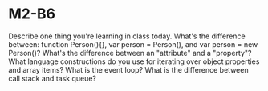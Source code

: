 # M2-B6

Describe one thing you're learning in class today.
What's the difference between: function Person(){}, var person = Person(), and var person = new Person()?
What's the difference between an "attribute" and a "property"?
What language constructions do you use for iterating over object properties and array items?
What is the event loop?
What is the difference between call stack and task queue?
